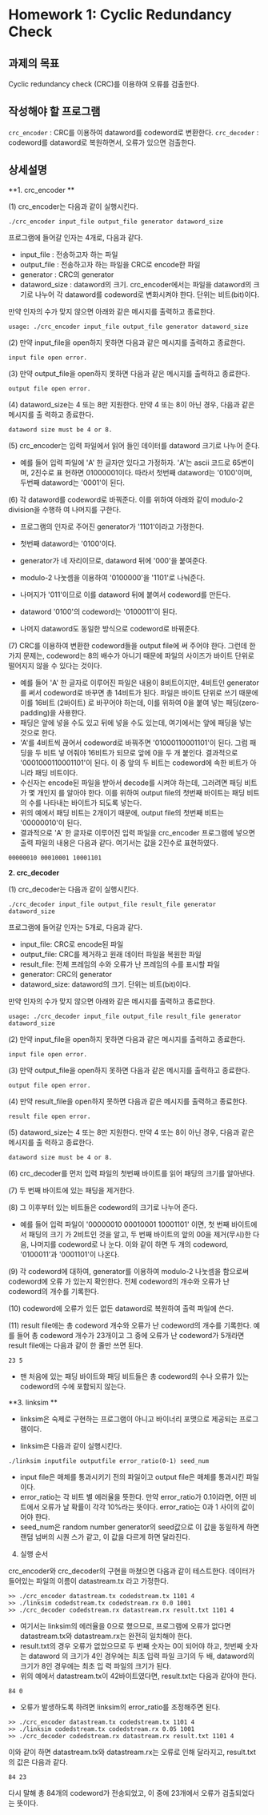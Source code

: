 # Homework 1: Cyclic Redundancy Check
 
## 과제의 목표 
Cyclic redundancy check (CRC)를  이용하여  오류를  검출한다. 
 
## 작성해야 할 프로그램 
`crc_encoder` : CRC를  이용하여  dataword를  codeword로  변환한다. 
`crc_decoder` : codeword를  dataword로   복원하면서,  오류가  있으면  검출한다. 
 
## 상세설명 
 
**1. crc_encoder ** 
 
(1) crc_encoder는  다음과  같이  실행시킨다.
```shell
./crc_encoder input_file output_file generator dataword_size 
```
프로그램에  들어갈  인자는  4개로,  다음과  같다. 
- input_file :  전송하고자  하는  파일 
- output_file :  전송하고자  하는  파일을  CRC로  encode한  파일 
- generator : CRC의  generator 
- dataword_size : dataword의  크기. crc_encoder에서는  파일을  dataword의  크기로  나누어  각 
dataword를  codeword로  변화시켜야  한다.  단위는  비트(bit)이다. 

만약  인자의  수가  맞지  않으면  아래와  같은  메시지를  출력하고  종료한다. 
``` 
usage: ./crc_encoder input_file output_file generator dataword_size 
```

(2)  만약  input_file을  open하지  못하면  다음과  같은  메시지를  출력하고  종료한다. 
```
input file open error. 
```

(3)  만약  output_file을  open하지  못하면  다음과  같은  메시지를  출력하고  종료한다. 
```
output file open error. 
```

(4) dataword_size는  4  또는  8만  지원한다.  만약  4  또는  8이  아닌  경우,  다음과  같은  메시지를  출
력하고  종료한다. 
```
dataword size must be 4 or 8. 
```

(5) crc_encoder는  입력  파일에서  읽어  들인  데이터를  dataword  크기로  나누어  준다. 
-  예를  들어  입력  파일에  'A'  한  글자만  있다고  가정하자. 'A'는  ascii  코드로  65번이며, 2진수로  표
현하면  01000001이다.  따라서  첫번째  dataword는  '0100'이며,  두번째  dataword는  '0001'이  된다. 
 
(6)  각  dataword를  codeword로  바꿔준다.  이를  위하여  아래와  같이  modulo-2 division을  수행하
여  나머지를  구한다. 
 
-  프로그램의  인자로  주어진  generator가  '1101'이라고  가정한다. 
-  첫번째  dataword는  '0100'이다. 
- generator가  네  자리이므로, dataword  뒤에  '000'을  붙여준다. 
- modulo-2  나눗셈을  이용하여  '0100000'을  '1101'로  나눠준다. 

-  나머지가  '011'이므로  이를  dataword  뒤에  붙여서  codeword를  만든다. 
- dataword '0100'의  codeword는  '0100011'이  된다. 
-  나머지  dataword도  동일한  방식으로  codeword로  바꿔준다. 
 
(7) CRC를  이용하여  변환한  codeword들을  output file에  써  주어야  한다.  그런데  한  가지  문제는, 
codeword는  8의  배수가  아니기  때문에  파일의  사이즈가  바이트  단위로  떨어지지  않을  수  있다는 
것이다.   
-  예를  들어  'A'  한  글자로  이루어진  파일은  내용이  8비트이지만, 4비트인  generator를  써서 
codeword로  바꾸면  총  14비트가  된다.  파일은  바이트  단위로  쓰기  때문에  이를  16비트  (2바이트)
로  바꾸어야  하는데,  이를  위하여  0을  붙여  넣는  패딩(zero-padding)을  사용한다. 
-  패딩은  앞에  넣을  수도  있고  뒤에  넣을  수도  있는데,  여기에서는  앞에 패딩을 넣는 것으로 한다. 
- 'A'를  4비트씩  끊어서  codeword로  바꿔주면  '01000110001101'이  된다.  그럼  패딩을  두  비트  넣
어줘야  16비트가  되므로  앞에  0을  두  개  붙인다.  결과적으로  '0001000110001101'이  된다.  이  중 
앞의  두  비트는  codeword에  속한  비트가  아니라  패딩  비트이다. 
-  수신자는  encode된  파일을  받아서  decode를  시켜야  하는데,  그러려면  패딩  비트가  몇  개인지
를  알아야  한다.  이를  위하여  output file의  첫번째  바이트는  패딩  비트의  수를  나타내는  바이트가 
되도록  넣는다. 
-  위의  예에서  패딩  비트는  2개이기  때문에, output file의  첫번째  비트는  '00000010'이  된다. 
-  결과적으로  'A'  한  글자로  이루어진  입력  파일을  crc_encoder  프로그램에  넣으면  출력  파일의 
내용은  다음과  같다.  여기서는  값을  2진수로  표현하였다. 
```
00000010 00010001 10001101 
```  

**2. crc_decoder** 
 
(1) crc_decoder는  다음과  같이  실행시킨다. 
```
./crc_decoder input_file output_file result_file generator dataword_size 
```

프로그램에  들어갈  인자는  5개로,  다음과  같다. 
- input_file: CRC로  encode된  파일 
- output_file: CRC를  제거하고  원래  데이터  파일을  복원한  파일 
- result_file:  전체  프레임의  수와  오류가  난  프레임의  수를  표시할  파일 
- generator: CRC의  generator 
- dataword_size: dataword의  크기.  단위는  비트(bit)이다. 
 
만약  인자의  수가  맞지  않으면  아래와  같은  메시지를  출력하고  종료한다. 
```
usage: ./crc_decoder input_file output_file result_file generator dataword_size 
```

(2)  만약  input_file을  open하지  못하면  다음과  같은  메시지를  출력하고  종료한다. 
```
input file open error. 
```

(3)  만약  output_file을  open하지  못하면  다음과  같은  메시지를  출력하고  종료한다. 
```
output file open error. 
```

(4)  만약  result_file을  open하지  못하면  다음과  같은  메시지를  출력하고  종료한다. 
```
result file open error. 
```

(5) dataword_size는  4  또는  8만  지원한다.  만약  4  또는  8이  아닌  경우,  다음과  같은  메시지를  출
력하고  종료한다. 
```
dataword size must be 4 or 8. 
```

(6) crc_decoder를  먼저  입력  파일의  첫번째  바이트를  읽어  패딩의  크기를  알아낸다. 
 
(7)  두  번째  바이트에  있는  패딩을  제거한다. 
 
(8)  그  이후부터  있는  비트들은  codeword의  크기로  나누어  준다.   
-  예를  들어  입력  파일이  '00000010 00010001 10001101'  이면,  첫  번째  바이트에서  패딩의  크기
가  2비트인  것을  알고,  두  번째  바이트의  앞의  00을  제거(무시)한  다음,  나머지를  codeword로  나
눈다.  이와  같이  하면  두  개의  codeword, '0100011'과  '0001101'이  나온다. 
 
(9)  각  codeword에  대하여, generator를  이용하여  modulo-2  나눗셈을  함으로써  codeword에  오류
가  있는지  확인한다.  전체  codeword의  개수와  오류가  난  codeword의  개수를  기록한다. 
 
(10) codeword에  오류가  있든  없든  dataword로  복원하여  출력  파일에  쓴다.   
 
(11) result file에는  총  codeword  개수와  오류가  난  codeword의  개수를  기록한다.  예를  들어  총 
codeword  개수가  23개이고  그  중에  오류가  난  codeword가  5개라면  result file에는  다음과  같이 
한  줄만  쓰면  된다. 
```
23 5 
```
-  맨  처음에  있는  패딩  바이트와  패딩  비트들은  총  codeword의  수나  오류가  있는  codeword의 
수에  포함되지  않는다. 


**3. linksim **
 
- linksim은  숙제로  구현하는  프로그램이  아니고  바이너리  포맷으로  제공되는  프로그램이다. 
 
- linksim은  다음과  같이  실행시킨다. 
```
./linksim inputfile outputfile error_ratio(0-1) seed_num 
```

- input file은  매체를  통과시키기  전의  파일이고  output file은  매체를  통과시킨  파일이다. 
- error_ratio는  각  비트  별  에러율을  뜻한다.  만약  error_ratio가  0.1이라면,  어떤  비트에서  오류가 
날  확률이  각각  10%라는  뜻이다. error_ratio는  0과  1  사이의  값이어야  한다. 
- seed_num은  random number generator의  seed값으로  이  값을  동일하게  하면  랜덤  넘버의  시퀀
스가  같고,  이  값을  다르게  하면  달라진다. 
 
 
4. 실행 순서 
 
crc_encoder와  crc_decoder의  구현을  마쳤으면  다음과  같이  테스트한다. 
데이터가  들어있는  파일의  이름이  datastream.tx  라고  가정한다. 
``` 
>> ./crc_encoder datastream.tx codedstream.tx 1101 4 
>> ./linksim codedstream.tx codedstream.rx 0.0 1001 
>> ./crc_decoder codedstream.rx datastream.rx result.txt 1101 4 
```

-  여기서는  linksim의  에러율을  0으로  했으므로,  프로그램에  오류가  없다면  datastream.tx와 
datastream.rx는  완전히  일치해야  한다. 
- result.txt의  경우  오류가  없었으므로  두  번째  숫자는  0이  되어야  하고,  첫번째  숫자는  dataword
의  크기가  4인  경우에는  최초  입력  파일  크기의  두  배, dataword의  크기가  8인  경우에는  최초  입
력  파일의  크기가  된다. 
-  위의  예에서  datastream.tx이  42바이트였다면, result.txt는  다음과  같아야  한다. 
```
84 0 
```
-  오류가  발생하도록  하려면  linksim의  error_ratio를  조정해주면  된다. 
```
>> ./crc_encoder datastream.tx codedstream.tx 1101 4 
>> ./linksim codedstream.tx codedstream.rx 0.05 1001 
>> ./crc_decoder codedstream.rx datastream.rx result.txt 1101 4 
```

이와  같이  하면  datastream.tx와  datastream.rx는  오류로  인해  달라지고, result.txt의  값은  다음과 
같다. 
```
84 23 
```

다시  말해  총  84개의  codeword가  전송되었고,  이  중에  23개에서  오류가  검출되었다는  뜻이다. 